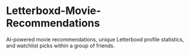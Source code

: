 # Letterboxd-Movie-Recommendations
AI-powered movie recommendations, unique Letterboxd profile statistics, and watchlist picks within a group of friends.
